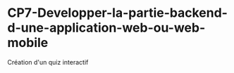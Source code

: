 # CP7-Developper-la-partie-backend-d-une-application-web-ou-web-mobile
Création d'un quiz interactif
